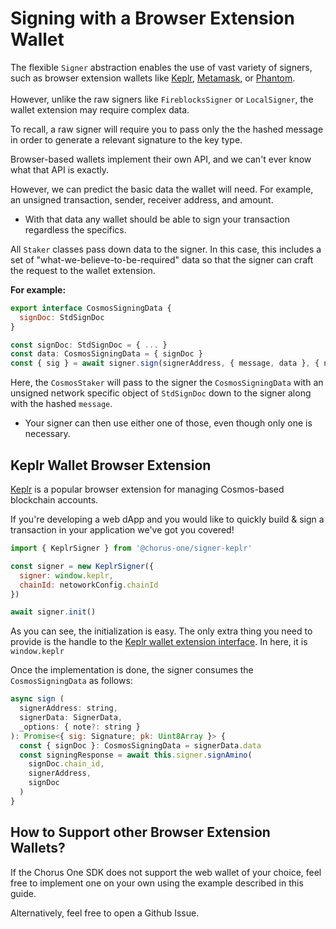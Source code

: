 # Signing with a Browser Extension Wallet

The flexible `Signer` abstraction enables the use of vast variety of signers, such as browser extension wallets like [Keplr](https://www.keplr.app/), [Metamask](https://metamask.io/), or [Phantom](https://phantom.app/).\
\
However, unlike the raw signers like `FireblocksSigner` or `LocalSigner`, the wallet extension may require complex data.

To recall, a raw signer will require you to pass only the the hashed message in order to generate a relevant signature to the key type.

Browser-based wallets implement their own API, and we can't ever know what that API is exactly.

However, we can predict the basic data the wallet will need. For example, an unsigned transaction, sender, receiver address, and amount.

- With that data any wallet should be able to sign your transaction regardless the specifics.

All `Staker` classes pass down data to the signer. In this case, this includes a set of "what-we-believe-to-be-required" data so that the signer can craft the request to the wallet extension.

**For example:**

```javascript
export interface CosmosSigningData {
  signDoc: StdSignDoc
}

const signDoc: StdSignDoc = { ... }
const data: CosmosSigningData = { signDoc }
const { sig } = await signer.sign(signerAddress, { message, data }, { note })
```

Here, the `CosmosStaker` will pass to the signer the `CosmosSigningData` with an unsigned network specific object of `StdSignDoc` down to the signer along with the hashed `message`.

- Your signer can then use either one of those, even though only one is necessary.

## Keplr Wallet Browser Extension

[Keplr](https://www.keplr.app/) is a popular browser extension for managing Cosmos-based blockchain accounts.

If you're developing a web dApp and you would like to quickly build & sign a transaction in your application we've got you covered!

```javascript
import { KeplrSigner } from '@chorus-one/signer-keplr'

const signer = new KeplrSigner({
  signer: window.keplr,
  chainId: netoworkConfig.chainId
})

await signer.init()
```

As you can see, the initialization is easy. The only extra thing you need to provide is the handle to the [Keplr wallet extension interface](https://docs.keplr.app/api/). In here, it is `window.keplr`

Once the implementation is done, the signer consumes the `CosmosSigningData` as follows:

```javascript
async sign (
  signerAddress: string,
  signerData: SignerData,
  _options: { note?: string }
): Promise<{ sig: Signature; pk: Uint8Array }> {
  const { signDoc }: CosmosSigningData = signerData.data
  const signingResponse = await this.signer.signAmino(
    signDoc.chain_id,
    signerAddress,
    signDoc
  )
}
```

## How to Support other Browser Extension Wallets?

If the Chorus One SDK does not support the web wallet of your choice, feel free to implement one on your own using the example described in this guide.

Alternatively, feel free to open a Github Issue.
